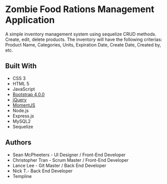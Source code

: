 # Zombie Food Rations Management Application

A simple inventory management system using sequelize CRUD methods. Create, edit, delete products. The inventory will have the following criterias: Product Name, Categories, Units, Expiration Date, Create Date, Created by, etc.



## Built With

* CSS 3
* HTML 5
* JavaScript
* [Bootstrap 4.0.0](https://getbootstrap.com/docs/4.0/getting-started/introduction/) 
* [jQuery](http://jquery.com/)
* [MomentJS](https://momentjs.com/)
* Node.js
* Express.js
* MySQL2
* Sequelize



## Authors

* Sean McPheeters - UI Designer / Front-End Developer
* Christopher Tran - Scrum Master / Front-End Developer
* Lance Lee - Git Master / Back End Developer
* Nick T.- Back End Developer
* Templine


